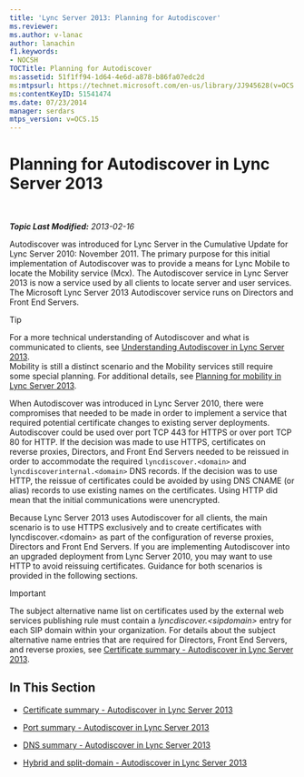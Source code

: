 ```yaml
---
title: 'Lync Server 2013: Planning for Autodiscover'
ms.reviewer: 
ms.author: v-lanac
author: lanachin
f1.keywords:
- NOCSH
TOCTitle: Planning for Autodiscover
ms:assetid: 51f1ff94-1d64-4e6d-a878-b86fa07edc2d
ms:mtpsurl: https://technet.microsoft.com/en-us/library/JJ945628(v=OCS.15)
ms:contentKeyID: 51541474
ms.date: 07/23/2014
manager: serdars
mtps_version: v=OCS.15
---
```


<div data-xmlns="http://www.w3.org/1999/xhtml">

<div class="topic" data-xmlns="http://www.w3.org/1999/xhtml" data-msxsl="urn:schemas-microsoft-com:xslt" data-cs="https://msdn.microsoft.com/">

<div data-asp="https://msdn2.microsoft.com/asp">

# Planning for Autodiscover in Lync Server 2013

</div>

<div id="mainSection">

<div id="mainBody">

<span> </span>

_**Topic Last Modified:** 2013-02-16_

Autodiscover was introduced for Lync Server in the Cumulative Update for Lync Server 2010: November 2011. The primary purpose for this initial implementation of Autodiscover was to provide a means for Lync Mobile to locate the Mobility service (Mcx). The Autodiscover service in Lync Server 2013 is now a service used by all clients to locate server and user services. The Microsoft Lync Server 2013 Autodiscover service runs on Directors and Front End Servers.

<div>


> [!TIP]  
> For a more technical understanding of Autodiscover and what is communicated to clients, see <A href="lync-server-2013-understanding-autodiscover.md">Understanding Autodiscover in Lync Server 2013</A>.<BR>Mobility is still a distinct scenario and the Mobility services still require some special planning. For additional details, see <A href="lync-server-2013-planning-for-mobility.md">Planning for mobility in Lync Server 2013</A>.



</div>

When Autodiscover was introduced in Lync Server 2010, there were compromises that needed to be made in order to implement a service that required potential certificate changes to existing server deployments. Autodiscover could be used over port TCP 443 for HTTPS or over port TCP 80 for HTTP. If the decision was made to use HTTPS, certificates on reverse proxies, Directors, and Front End Servers needed to be reissued in order to accommodate the required `lyncdiscover.<domain>` and `lyncdiscoverinternal.<domain>` DNS records. If the decision was to use HTTP, the reissue of certificates could be avoided by using DNS CNAME (or alias) records to use existing names on the certificates. Using HTTP did mean that the initial communications were unencrypted.

Because Lync Server 2013 uses Autodiscover for all clients, the main scenario is to use HTTPS exclusively and to create certificates with lyncdiscover.\<domain\> as part of the configuration of reverse proxies, Directors and Front End Servers. If you are implementing Autodiscover into an upgraded deployment from Lync Server 2010, you may want to use HTTP to avoid reissuing certificates. Guidance for both scenarios is provided in the following sections.

<div>


> [!IMPORTANT]  
> The subject alternative name list on certificates used by the external web services publishing rule must contain a <EM>lyncdiscover.&lt;sipdomain&gt;</EM> entry for each SIP domain within your organization. For details about the subject alternative name entries that are required for Directors, Front End Servers, and reverse proxies, see <A href="lync-server-2013-certificate-summary-autodiscover.md">Certificate summary - Autodiscover in Lync Server 2013</A>.



</div>

<div>

## In This Section

  - [Certificate summary - Autodiscover in Lync Server 2013](lync-server-2013-certificate-summary-autodiscover.md)

  - [Port summary - Autodiscover in Lync Server 2013](lync-server-2013-port-summary-autodiscover.md)

  - [DNS summary - Autodiscover in Lync Server 2013](lync-server-2013-dns-summary-autodiscover.md)

  - [Hybrid and split-domain - Autodiscover in Lync Server 2013](lync-server-2013-hybrid-and-split-domain-autodiscover.md)

</div>

</div>

<span> </span>

</div>

</div>

</div>

